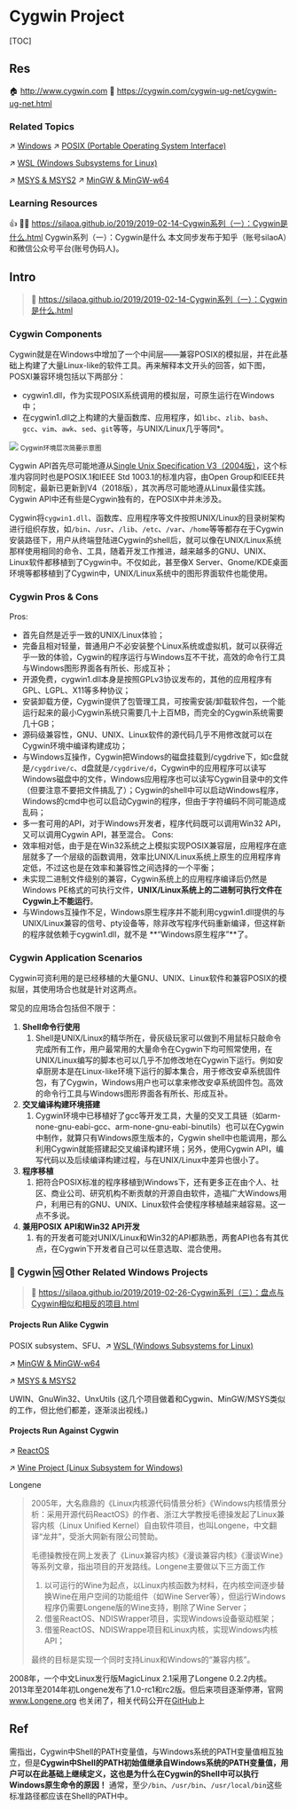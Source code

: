 # Cygwin Project

[TOC]



## Res
🏠 http://www.cygwin.com
📂 https://cygwin.com/cygwin-ug-net/cygwin-ug-net.html


### Related Topics
↗ [Windows](../../../../🔑%20CS%20Core/🥷🏼%20Operating%20Systems%20&%20Kernels%20(Engineering%20Part)/Microsoft%20Operating%20Systems/Windows/Windows.md)
↗ [POSIX (Portable Operating System Interface)](../../../../../../🧬%20Computer%20System/Computer%20Interfaces%20&%20Hardware%20Drivers/System%20Call%20Interfaces%20(SCI)/POSIX%20(Portable%20Operating%20System%20Interface).md)

↗ [WSL (Windows Subsystems for Linux)](../WSL%20(Windows%20Subsystem%20for%20Linux)/WSL%20(Windows%20Subsystems%20for%20Linux).md)

↗ [MSYS & MSYS2](../../../../🔑%20CS%20Core/🥷🏼%20Operating%20Systems%20&%20Kernels%20(Engineering%20Part)/🐚%20Shell%20&%20Terminals%20(Console)/🦞%20Shell%20&%20Script%20Programming/MSYS%20&%20MSYS2.md)
↗ [MinGW & MinGW-w64](../../../../🔑%20CS%20Core/👩‍💻%20Programming%20Methodology%20and%20Languages/🛠️%20Programming%20Tools%20Chain/🚠%20Application%20Runtimes%20&%20SDKs/C-like%20Runtimes/C-like%20Compilers%20Suites/MinGW%20&%20MinGW-w64.md)


### Learning Resources
👍 👨‍💻 https://silaoa.github.io/2019/2019-02-14-Cygwin系列（一）：Cygwin是什么.html
Cygwin系列（一）：Cygwin是什么
本文同步发布于知乎（账号silaoA）和微信公众号平台(账号伪码人)。



## Intro
> 🔗 https://silaoa.github.io/2019/2019-02-14-Cygwin系列（一）：Cygwin是什么.html


### Cygwin Components
Cygwin就是在Windows中增加了一个中间层——兼容POSIX的模拟层，并在此基础上构建了大量Linux-like的软件工具。再来解释本文开头的回答，如下图，POSXI兼容环境包括以下两部分：
- cygwin1.dll，作为实现POSIX系统调用的模拟层，可原生运行在Windows中；
- 在cygwin1.dll之上构建的大量函数库、应用程序，如`libc`、`zlib`、`bash`、`gcc`、`vim`、`awk`、`sed`、`git`等等，与UNIX/Linux几乎等同*。

![](../../../../../../../../Assets/Pics/Screenshot%202024-02-15%20at%207.39.11PM.png)
<small>Cygwin环境层次简要示意图</small>

Cygwin API首先尽可能地遵从[Single Unix Specification V3（2004版）](http://pubs.opengroup.org/onlinepubs/009695399/nfindex.html)，这个标准内容同时也是POSIX.1和IEEE Std 1003.1的标准内容，由Open Group和IEEE共同制定，最新已更新到V4（2018版），其次再尽可能地遵从Linux最佳实践。Cygwin API中还有些是Cygwin独有的，在POSIX中并未涉及。

Cygwin将`cygwin1.dll`、函数库、应用程序等文件按照UNIX/Linux的目录树架构进行组织存放，如`/bin`、`/usr`、`/lib`、`/etc`、`/var`、`/home`等等都存在于Cygwin安装路径下，用户从终端登陆进Cygwin的shell后，就可以像在UNIX/Linux系统那样使用相同的命令、工具，随着开发工作推进，越来越多的GNU、UNIX、Linux软件都移植到了Cygwin中。不仅如此，甚至像X Server、Gnome/KDE桌面环境等都移植到了Cygwin中，UNIX/Linux系统中的图形界面软件也能使用。


### Cygwin Pros & Cons
Pros:
- 首先自然是近乎一致的UNIX/Linux体验；
- 完备且相对轻量，普通用户不必安装整个Linux系统或虚拟机，就可以获得近乎一致的体验，Cygwin的程序运行与Windows互不干扰，高效的命令行工具与Windows图形界面各有所长、形成互补；
- 开源免费，cygwin1.dll本身是按照GPLv3协议发布的，其他的应用程序有GPL、LGPL、X11等多种协议；
- 安装卸载方便，Cygwin提供了包管理工具，可按需安装/卸载软件包，一个能运行起来的最小Cygwin系统只需要几十上百MB，而完全的Cygwin系统需要几十GB；
- 源码级兼容性，GNU、UNIX、Linux软件的源代码几乎不用修改就可以在Cygwin环境中编译构建成功；
- 与Windows互操作，Cygwin把Windows的磁盘挂载到/cygdrive下，如c盘就是`/cygdrive/c`、d盘就是`/cygdrive/d`，Cygwin中的应用程序可以读写Windows磁盘中的文件，Windows应用程序也可以读写Cygwin目录中的文件（但要注意不要把文件搞乱了）；Cygwin的shell中可以启动Windows程序，Windows的cmd中也可以启动Cygwin的程序，但由于字符编码不同可能造成乱码；
- 多一套可用的API，对于Windows开发者，程序代码既可以调用Win32 API，又可以调用Cygwin API，甚至混合。
Cons:
- 效率相对低，由于是在Win32系统之上模拟实现POSIX兼容层，应用程序在底层就多了一个层级的函数调用，效率比UNIX/Linux系统上原生的应用程序肯定低，不过这也是在效率和兼容性之间选择的一个平衡；
- 未实现二进制文件级别的兼容，Cygwin系统上的应用程序编译后仍然是Windows PE格式的可执行文件，**UNIX/Linux系统上的二进制可执行文件在Cygwin上不能运行**。
- 与Windows互操作不足，Windows原生程序并不能利用cygwin1.dll提供的与UNIX/Linux兼容的信号、pty设备等，除非改写程序代码重新编译，但这样新的程序就依赖于cygwin1.dll，就不是 **“Windows原生程序”**了。


### Cygwin Application Scenarios
Cygwin可资利用的是已经移植的大量GNU、UNIX、Linux软件和兼容POSIX的模拟层，其使用场合也就是针对这两点。

常见的应用场合包括但不限于：
1. **Shell命令行使用**
	1. Shell是UNIX/Linux的精华所在，骨灰级玩家可以做到不用鼠标只敲命令完成所有工作，用户最常用的大量命令在Cygwin下均可照常使用，在UNIX/Linux编写的脚本也可以几乎不加修改地在Cygwin下运行。例如安卓厨房本是在Linux-like环境下运行的脚本集合，用于修改安卓系统固件包，有了Cygwin，Windows用户也可以拿来修改安卓系统固件包。高效的命令行工具与Windows图形界面各有所长、形成互补。
2. **交叉编译构建环境搭建**
	1. Cygwin环境中已移植好了gcc等开发工具，大量的交叉工具链（如arm-none-gnu-eabi-gcc、arm-none-gnu-eabi-binutils）也可以在Cygwin中制作，就算只有Windows原生版本的，Cygwin shell中也能调用，那么利用Cygwin就能搭建起交叉编译构建环境；另外，使用Cygwin API，编写代码以及后续编译构建过程，与在UNIX/Linux中差异也很小了。
3. **程序移植** 
	1. 把符合POSIX标准的程序移植到Windows下，还有更多正在由个人、社区、商业公司、研究机构不断贡献的开源自由软件，造福广大Windows用户，利用已有的GNU、UNIX、Linux软件会使程序移植越来越容易。这一点不多说。
4. **兼用POSIX API和Win32 API开发**  
	1. 有的开发者可能对UNIX/Linux和Win32的API都熟悉，两套API也各有其优点，在Cygwin下开发者自己可以任意选取、混合使用。


### 🤔 Cygwin 🆚 Other Related Windows Projects
> 🔗 https://silaoa.github.io/2019/2019-02-26-Cygwin系列（三）：盘点与Cygwin相似和相反的项目.html
#### Projects Run Alike Cygwin
POSIX subsystem、SFU、↗ [WSL (Windows Subsystems for Linux)](../WSL%20(Windows%20Subsystem%20for%20Linux)/WSL%20(Windows%20Subsystems%20for%20Linux).md)

↗ [MinGW & MinGW-w64](../../../../🔑%20CS%20Core/👩‍💻%20Programming%20Methodology%20and%20Languages/🛠️%20Programming%20Tools%20Chain/🚠%20Application%20Runtimes%20&%20SDKs/C-like%20Runtimes/C-like%20Compilers%20Suites/MinGW%20&%20MinGW-w64.md)

↗ [MSYS & MSYS2](../../../../🔑%20CS%20Core/🥷🏼%20Operating%20Systems%20&%20Kernels%20(Engineering%20Part)/🐚%20Shell%20&%20Terminals%20(Console)/🦞%20Shell%20&%20Script%20Programming/MSYS%20&%20MSYS2.md)

UWIN、GnuWin32、UnxUtils 
(这几个项目做着和Cygwin、MinGW/MSYS类似的工作，但比他们都差，逐渐淡出视线。)
#### Projects Run Against Cygwin
↗ [ReactOS](../../../../🔑%20CS%20Core/🥷🏼%20Operating%20Systems%20&%20Kernels%20(Engineering%20Part)/Microsoft%20Operating%20Systems/Windows/💙%20ReactOS/ReactOS.md)

↗ [Wine Project (Linux Subsystem for Windows)](../🍷%20Wine%20Project%20(Linux%20Subsystem%20for%20Windows)/Wine%20Project%20(Linux%20Subsystem%20for%20Windows).md)

Longene

> 2005年，大名鼎鼎的《Linux内核源代码情景分析》《Windows内核情景分析：采用开源代码ReactOS》的作者、浙江大学教授毛德操发起了Linux兼容内核（Linux Unified Kernel）自由软件项目，也叫Longene，中文翻译“龙井”，受浙大网新有限公司赞助。
> 
> 毛德操教授在网上发表了《Linux兼容内核》《漫谈兼容内核》《漫谈Wine》等系列文章，指出项目的开发路线。Longene主要做以下三方面工作
> 1. 以可运行的Wine为起点，以Linux内核函数为材料，在内核空间逐步替换Wine在用户空间的功能组件（如Wine Server等），但运行Windows程序仍需要Longene版的Wine支持，剔除了Wine Server；
> 2. 借鉴ReactOS、NDISWrapper项目，实现Windows设备驱动框架；
> 3. 借鉴ReactOS、NDISWrappe项目和Linux内核，实现Windows内核API；
> 
> 最终的目标是实现一个同时支持Linux和Windows的“兼容内核”。

2008年，一个中文Linux发行版MagicLinux 2.1采用了Longene 0.2.2内核。2013年至2014年初Longene发布了1.0-rc1和rc2版。但后来项目逐渐停滞，官网 www.Longene.org 也关闭了，相关代码公开在[GitHub](https://github.com/tsuibin/longene)上



## Ref
[Cygwin系列（六）：使用Cygwin常见问题及应对]: https://silaoa.github.io/2019/2019-03-20-Cygwin系列（六）：使用Cygwin常见问题及应对.html

需指出，Cygwin中Shell的PATH变量值，与Windows系统的PATH变量值相互独立，但是**Cygwin中Shell的PATH初始值继承自Windows系统的PATH变量值，用户可以在此基础上继续定义，这也是为什么在Cygwin的Shell中可以执行Windows原生命令的原因！** 通常，至少`/bin`、`/usr/bin`、`/usr/local/bin`这些标准路径都应该在Shell的PATH中。
